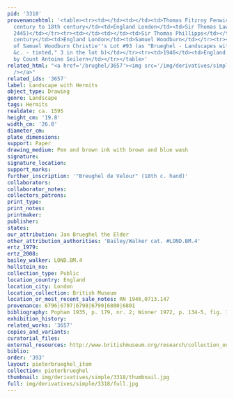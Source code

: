 ```yaml
---
pid: '3318'
provenancehtml: '<table><tr><td></td><td></td><td>Thomas Fitzroy Fenwick</td></tr><tr><td>18th
  century to 18th century</td><td>England London</td><td>Sir Thomas Lawrence (lugt
  2445)</td></tr><tr><td></td><td></td><td>Sir Thomas Phillipps</td></tr><tr><td>19th
  century</td><td>England London</td><td>Samuel Woodburn</td></tr><tr><td>Jun 4 1860</td><td></td><td>Sale
  of Samuel Woodburn Christie''s Lot #93 (as "Brueghel - Landscapes with market carts
  &c. - tinted," 3 in the lot b)</td></tr><tr><td>1946</td><td>England London</td><td>Donated
  by Count Antoine Seilern</td></tr></table>'
related_html: "<a href='/brughel/3657'><img src='/img/derivatives/simple/3657/thumbnail.jpg'
  /></a>"
related_ids: '3657'
label: Landscape with Hermits
object_type: Drawing
genre: Landscape
tags: Hermits
realdate: ca. 1595
height_cm: '19.8'
width_cm: '26.8'
diameter_cm:
plate_dimensions:
support: Paper
drawing_medium: Pen and brown ink with brown and blue wash
signature:
signature_location:
support_marks:
further_inscription: '"Breughel de Velour" (18th c. hand)'
collaborators:
collaborator_notes:
collectors_patrons:
print_type:
print_notes:
printmaker:
publisher:
states:
our_attribution: Jan Brueghel the Elder
other_attribution_authorities: 'Bailey/Walker cat. #LOND.BM.4'
ertz_1979:
ertz_2008:
bailey_walker: LOND.BM.4
hollstein_no:
collection_type: Public
location_country: England
location_city: London
location_collection: British Museum
location_or_most_recent_sale_notes: RN 1946,0713.147
provenance: 6796|6797|6798|6799|6800|6801
bibliography: Popham 1935, p. 179, nr. 2; Winner 1972, p. 134-5, fig. 16
exhibition_history:
related_works: '3657'
copies_and_variants:
curatorial_files:
external_resources: http://www.britishmuseum.org/research/collection_online/collection_object_details.aspx?objectId=712246&partId=1&searchText=1946%2C0713.147&page=1
biblio:
order: '393'
layout: pieterbrueghel_item
collection: pieterbrueghel
thumbnail: img/derivatives/simple/3318/thumbnail.jpg
full: img/derivatives/simple/3318/full.jpg
---
```

